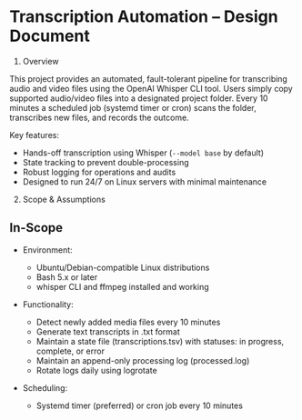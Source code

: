 # Transcription Automation – Design Document

1. Overview

This project provides an automated, fault-tolerant pipeline for transcribing audio and video files using the OpenAI Whisper CLI tool.
Users simply copy supported audio/video files into a designated project folder. Every 10 minutes a scheduled job (systemd timer or cron) scans the folder, transcribes new files, and records the outcome.

Key features:

- Hands-off transcription using Whisper (`--model base` by default)
- State tracking to prevent double-processing
- Robust logging for operations and audits
- Designed to run 24/7 on Linux servers with minimal maintenance

2. Scope & Assumptions

## In-Scope

- Environment:

  - Ubuntu/Debian-compatible Linux distributions
  - Bash 5.x or later
  - whisper CLI and ffmpeg installed and working

- Functionality:

  - Detect newly added media files every 10 minutes
  - Generate text transcripts in .txt format
  - Maintain a state file (transcriptions.tsv) with statuses: in progress, complete, or error
  - Maintain an append-only processing log (processed.log)
  - Rotate logs daily using logrotate

- Scheduling:

  - Systemd timer (preferred) or cron job every 10 minutes
